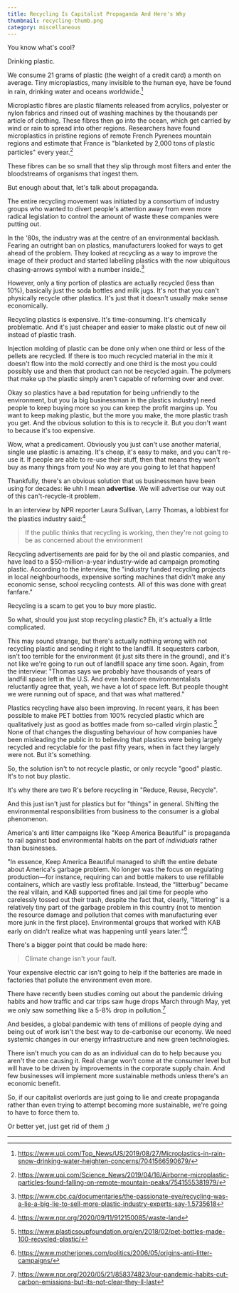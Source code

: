 ```yaml
---
title: Recycling Is Capitalist Propaganda And Here's Why
thumbnail: recycling-thumb.png
category: miscellaneous
---
```


You know what's cool?

Drinking plastic.

We consume 21 grams of plastic (the weight of a credit card) a month on average. Tiny microplastics, many invisible to the human eye, have be found in rain, drinking water and oceans worldwide.[^1]

Microplastic fibres are plastic filaments released from acrylics, polyester or nylon fabrics and rinsed out of washing machines by the thousands per article of clothing. These fibres then go into the ocean, which get carried by wind or rain to spread into other regions. Researchers have found microplastics in pristine regions of remote French Pyrenees mountain regions and estimate that France is "blanketed by 2,000 tons of plastic particles" every year.[^2]

These fibres can be so small that they slip through most filters and enter the bloodstreams of organisms that ingest them.

But enough about that, let's talk about propaganda.

The entire recycling movement was initiated by a consortium of industry groups who wanted to divert people's attention away from even more radical legislation to control the amount of waste these companies were putting out.

In the '80s, the industry was at the centre of an environmental backlash. Fearing an outright ban on plastics, manufacturers looked for ways to get ahead of the problem. They looked at recycling as a way to improve the image of their product and started labelling plastics with the now ubiquitous chasing-arrows symbol with a number inside.[^3]

However, only a tiny portion of plastics are actually recycled (less than 10%), basically just the soda bottles and milk jugs. It's not that you can't physically recycle other plastics. It's just that it doesn't usually make sense economically.

Recycling plastics is expensive. It's time-consuming. It's chemically problematic. And it's just cheaper and easier to make plastic out of new oil instead of plastic trash.

Injection molding of plastic can be done only when one third or less of the pellets are recycled. If there is too much recycled material in the mix it doesn't flow into the mold correctly and one third is the most you could possibly use and then that product can not be recycled again. The polymers that make up the plastic simply aren't capable of reforming over and over.

Okay so plastics have a bad reputation for being unfriendly to the environment, but you (a big businessman in the plastics industry) need people to keep buying more so you can keep the profit margins up. You want to keep making plastic, but the more you make, the more plastic trash you get. And the obvious solution to this is to recycle it. But you don't want to because it's too expensive.

Wow, what a predicament. Obviously you just can't use another material, single use plastic is amazing. It's cheap, it's easy to make, and you can't re-use it. If people are able to re-use their stuff, then that means they won't buy as many things from you! No way are you going to let that happen!

Thankfully, there's an obvious solution that us businessmen have been using for decades: ~~lie~~ uhh I mean **advertise**. We will advertise our way out of this can't-recycle-it problem.

In an interview by NPR reporter Laura Sullivan, Larry Thomas, a lobbiest for the plastics industry said:[^4]

> If the public thinks that recycling is working, then they're not going to be as concerned about the environment

Recycling advertisements are paid for by the oil and plastic companies, and have lead to a $50-million-a-year industry-wide ad campaign promoting plastic. According to the interview, the "industry funded recycling projects in local neighbourhoods, expensive sorting machines that didn't make any economic sense, school recycling contests. All of this was done with great fanfare."

Recycling is a scam to get you to buy more plastic.

So what, should you just stop recycling plastic? Eh, it's actually a little complicated.

This may sound strange, but there's actually nothing wrong with not recycling plastic and sending it right to the landfill. It sequesters carbon, isn't too terrible for the environment (it just sits there in the ground), and it's not like we're going to run out of landfill space any time soon. Again, from the interview: "Thomas says we probably have thousands of years of landfill space left in the U.S. And even hardcore environmentalists reluctantly agree that, yeah, we have a lot of space left. But people thought we were running out of space, and that was what mattered."

Plastics recycling have also been improving. In recent years, it has been possible to make PET bottles from 100% recycled plastic which are qualitatively just as good as bottles made from so-called virgin plastic.[^5] None of that changes the disgusting behaviour of how companies have been misleading the public in to believing that plastics were being largely recycled and recyclable for the past fifty years, when in fact they largely were not. But it's something.

So, the solution isn't to not recycle plastic, or only recycle "good" plastic. It's to not buy plastic.

It's why there are two R's before recycling in "Reduce, Reuse, Recycle".

And this just isn't just for plastics but for "things" in general. Shifting the environmental responsibilities from business to the consumer is a global phenomenon.

America's anti litter campaigns like "Keep America Beautiful" is propaganda to rail against bad environmental habits on the part of *individuals* rather than businesses.

"In essence, Keep America Beautiful managed to shift the entire debate about America's garbage problem. No longer was the focus on regulating production—for instance, requiring can and bottle makers to use refillable containers, which are vastly less profitable. Instead, the “litterbug” became the real villain, and KAB supported fines and jail time for people who carelessly tossed out their trash, despite the fact that, clearly, “littering” is a relatively tiny part of the garbage problem in this country (not to mention the resource damage and pollution that comes with manufacturing ever more junk in the first place). Environmental groups that worked with KAB early on didn't realize what was happening until years later."[^6]

There's a bigger point that could be made here:

> Climate change isn't your fault.

Your expensive electric car isn't going to help if the batteries are made in factories that pollute the environment even more.

There have recently been studies coming out about the pandemic driving habits and how traffic and car trips saw huge drops March through May, yet we only saw something like a 5-8% drop in pollution.[^7]

And besides, a global pandemic with tens of millions of people dying and being out of work isn't the best way to de-carbonise our economy. We need systemic changes in our energy infrastructure and new green technologies.

There isn't much you can do as an individual can do to help because you aren't the one causing it. Real change won't come at the consumer level but will have to be driven by improvements in the corporate supply chain. And few businesses will implement more sustainable methods unless there's an economic benefit.

So, if our capitalist overlords are just going to lie and create propaganda rather than even trying to attempt becoming more sustainable, we're going to have to force them to.

Or better yet, just get rid of them ;)

----

[^1]: https://www.upi.com/Top_News/US/2019/08/27/Microplastics-in-rain-snow-drinking-water-heighten-concerns/7041566590679/

[^2]: https://www.upi.com/Science_News/2019/04/16/Airborne-microplastic-particles-found-falling-on-remote-mountain-peaks/7541555381979/

[^3]: https://www.cbc.ca/documentaries/the-passionate-eye/recycling-was-a-lie-a-big-lie-to-sell-more-plastic-industry-experts-say-1.5735618

[^4]: https://www.npr.org/2020/09/11/912150085/waste-land

[^5]: https://www.plasticsoupfoundation.org/en/2018/02/pet-bottles-made-100-recycled-plastic/

[^6]: https://www.motherjones.com/politics/2006/05/origins-anti-litter-campaigns/

[^7]: https://www.npr.org/2020/05/21/858374823/our-pandemic-habits-cut-carbon-emissions-but-its-not-clear-they-ll-last
